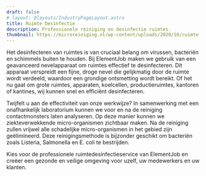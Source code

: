 ```yaml
---
draft: false
# layout: @layouts/IndustryPageLayout.astro
title: Ruimte Desinfectie
description: Professionele reiniging en desinfectie ruimtes. 
thumbnail: https://microreiniging.nl/wp-content/uploads/2020/10/ruimte-desinfectie-door-micro-reiniging-desinfectie-ruimtes.jpg
---
```


Het desinfecteren van ruimtes is van cruciaal belang om virussen, bacteriën en schimmels buiten te houden. Bij ElementJob maken we gebruik van een geavanceerd nevelapparaat om ruimtes effectief te desinfecteren. Dit apparaat verspreidt een fijne, droge nevel die gelijkmatig door de ruimte wordt verdeeld, waardoor een grondige ontsmetting wordt bereikt. Of het nu gaat om grote ruimtes, apparaten, koelcellen, productieruimtes, kantoren of kantines, wij kunnen snel en efficiënt desinfecteren.

Twijfelt u aan de effectiviteit van onze werkwijze? In samenwerking met een onafhankelijk laboratorium kunnen we voor en na de reiniging contactmonsters laten analyseren. Op deze manier kunnen we ziekteverwekkende micro-organismen zichtbaar maken. Na de reiniging zullen vrijwel alle schadelijke micro-organismen in het gebied zijn geëlimineerd. Deze reinigingsmethode is bijzonder geschikt om bacteriën zoals Listeria, Salmonella en E. coli te bestrijden.

Kies voor de professionele ruimtedesinfectieservice van ElementJob en creëer een gezonde en veilige omgeving voor uzelf, uw medewerkers en uw klanten.
